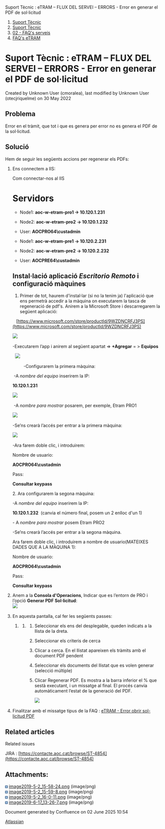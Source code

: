 Suport Tècnic : eTRAM – FLUX DEL SERVEI – ERRORS - Error en generar el PDF de sol·licitud  

1.  [Suport Tècnic](index.html)
2.  [Suport Tècnic](13893782.html)
3.  [02 - FAQ's serveis](26313393.html)
4.  [FAQ's eTRAM](28705567.html)

Suport Tècnic : eTRAM – FLUX DEL SERVEI – ERRORS - Error en generar el PDF de sol·licitud
=========================================================================================

Created by Unknown User (cmoralea), last modified by Unknown User (otecjriquelme) on 30 May 2022

Problema
--------

Error en el tràmit, que tot i que es genera per error no es genera el PDF de la sol·licitud.

Solució
-------

Hem de seguir les següents accions per regenerar els PDFs:

1.  Ens connectem a IIS: 
    
    Com connectar-nos al IIS
    
    Servidors 
    ==========
    
    *   Node1: **aoc-w-etram-pro1 → 10.120.1.231**
        
    *   Node2: **aoc-w-etram-pro2** **→ 10.120.1.232**
    *   User: **AOCPRO64\\custadmin**
    
    *   Node1: **aoc-w-etram-pre1** **→ 10.120.2.231**
        
    *   Node2: **aoc-w-etram-pre2** **→ 10.120.2.232**
    *   User: **AOCPRE64\\custadmin**
    
    **Instal·lació aplicació _Escritorio Remoto_ i configuració màquines**
    ----------------------------------------------------------------------
    
    1.  Primer de tot, haurem d'instal·lar (si no la tenim ja) l'aplicació que ens permetrà accedir a la màquina on executarem la tasca de regeneració de pdf's. Anirem a la Microsoft Store i descarregarem la següent aplicació:
    
       [https://www.microsoft.com/store/productId/9WZDNCRFJ3PS](https://www.microsoft.com/store/productId/9WZDNCRFJ3PS)
    
    ![](attachments/41520748/64981580.png)
    
    \-Executarem l’app i anirem al següent apartat => **+Agregar** = > **Equipos**
    
      **![](attachments/41520748/64981581.png)**
    
             -Configurarem la primera màquina:
    
     -A _nombre del equipo_ inserirem la IP:
    
    **10.120.1.231**
    
    ![](attachments/41520748/64981582.png)
    
     -A _nombre para mostrar_ posarem, per exemple, Etram PRO1
    
    ![](attachments/41520748/64981583.png)
    
    \-Se’ns crearà l’accés per entrar a la primera màquina:
    
    ![](attachments/41520748/64981584.png)
    
    \-Ara farem doble clic, i introduirem:
    
    Nombre de usuario:
    
    **AOCPRO64\\custadmin**
    
    Pass:
    
    **Consultar keypass** 
    
      
    
    2\. Ara configurarem la segona màquina:
    
    \-A _nombre del equipo_ inserirem la IP:
    
    **10.120.1.232**  (canvia el número final, posem un 2 enlloc d'un 1)
    
    \- A _nombre para mostrar_ posem Etram PRO2
    
    \-Se’ns crearà l’accés per entrar a la segona màquina.
    
    Ara farem doble clic, i introduirem a nombre de usuario(MATEIXES DADES QUE A LA MÀQUINA 1): 
    
    Nombre de usuario:
    
    **AOCPRO64\\custadmin**
    
    Pass:
    
    **Consultar keypass** 
    
      
    
2.  Anem a la **Consola d'Operacions**, Indicar que es l’entorn de PRO i l’opció **Generar PDF Sol·licitud**:  
    ![](attachments/26313451/26315909.png)
    
3.  En aquesta pantalla, cal fer les següents passes:
    1.  1.  1.  Seleccionar els ens del desplegable, queden indicats a la llista de la dreta.
            2.  Seleccionar els criteris de cerca
            3.  Clicar a cerca. En el llistat apareixen els tràmits amb el document PDF pendent
            4.  Seleccionar els documents del llistat que es volen generar (selecció múltiple)
            5.  Clicar Regenerar PDF. Es mostra a la barra inferior el % que sestà executant, i un missatge al final. El procés canvia automàticament l’estat de la generació del PDF.  
                  
                ![](attachments/26313451/26314476.png)
4.  Finalitzar amb el missatge tipus de la FAQ : [eTRAM - Error obrir sol- licitud PDF](#)

Related articles
----------------

  

Related issues

JIRA : [https://contacte.aoc.cat/browse/ST-4854](https://contacte.aoc.cat/browse/ST-4854)

Attachments:
------------

![](images/icons/bullet_blue.gif) [image2019-5-2\_15-58-24.png](attachments/26313451/26314487.png) (image/png)  
![](images/icons/bullet_blue.gif) [image2019-5-2\_15-59-8.png](attachments/26313451/26314492.png) (image/png)  
![](images/icons/bullet_blue.gif) [image2019-5-2\_16-0-11.png](attachments/26313451/26314476.png) (image/png)  
![](images/icons/bullet_blue.gif) [image2019-6-17\_13-26-7.png](attachments/26313451/26315909.png) (image/png)  

Document generated by Confluence on 02 June 2025 10:54

[Atlassian](http://www.atlassian.com/)